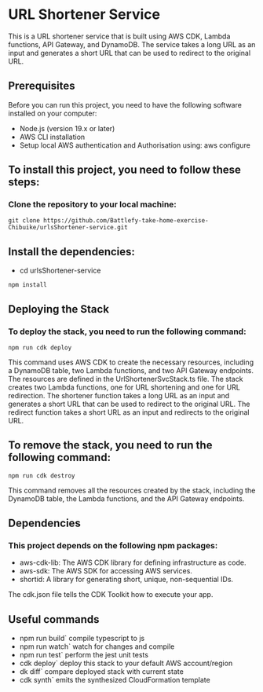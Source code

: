 # URL Shortener Service
This is a URL shortener service that is built using AWS CDK, Lambda functions, API Gateway, and DynamoDB. The service takes a long URL as an input and generates a short URL that can be used to redirect to the original URL.

## Prerequisites
Before you can run this project, you need to have the following software installed on your computer:

+ Node.js (version 19.x or later)
+ AWS CLI installation
+ Setup local AWS authentication and Authorisation using: aws configure

## To install this project, you need to follow these steps:

### Clone the repository to your local machine:
```
git clone https://github.com/Battlefy-take-home-exercise-Chibuike/urlsShortener-service.git
```

## Install the dependencies:
+ cd  urlsShortener-service
```
npm install
```

## Deploying the Stack
### To deploy the stack, you need to run the following command:
```
npm run cdk deploy
```
This command uses AWS CDK to create the necessary resources, including a DynamoDB table, two Lambda functions, and two API Gateway endpoints. The resources are defined in the UrlShortenerSvcStack.ts file.
The stack creates two Lambda functions, one for URL shortening and one for URL redirection. The shortener function takes a long URL as an input and generates a short URL that can be used to redirect to the original URL. The redirect function takes a short URL as an input and redirects to the original URL.

## To remove the stack, you need to run the following command:
```
npm run cdk destroy
```
This command removes all the resources created by the stack, including the DynamoDB table, the Lambda functions, and the API Gateway endpoints.

## Dependencies
### This project depends on the following npm packages:

+ aws-cdk-lib: The AWS CDK library for defining infrastructure as code.
+ aws-sdk: The AWS SDK for accessing AWS services.
+ shortid: A library for generating short, unique, non-sequential IDs.

The cdk.json file tells the CDK Toolkit how to execute your app.

## Useful commands

+ npm run build`   compile typescript to js
+ npm run watch`   watch for changes and compile
+ npm run test`    perform the jest unit tests
+ cdk deploy`      deploy this stack to your default AWS account/region
+ dk diff`        compare deployed stack with current state
+ cdk synth`       emits the synthesized CloudFormation template
